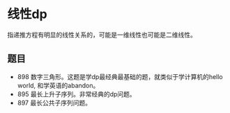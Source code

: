 # 线性dp

指递推方程有明显的线性关系的，可能是一维线性也可能是二维线性。

## 题目

- 898 数字三角形。这题是学dp最经典最基础的题，就类似于学计算机的hello world, 和学英语的abandon。
- 895 最长上升子序列。非常经典的dp问题。
- 897 最长公共子序列问题。
